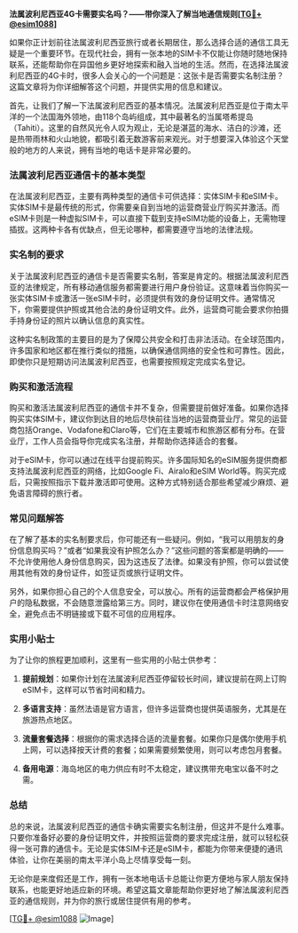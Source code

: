 **法属波利尼西亚4G卡需要实名吗？——带你深入了解当地通信规则[[TG💪+ @esim1088](https://t.me/s/esim1088)]**

如果你正计划前往法属波利尼西亚旅行或者长期居住，那么选择合适的通信工具无疑是一个重要环节。在现代社会，拥有一张本地的SIM卡不仅能让你随时随地保持联系，还能帮助你在异国他乡更好地探索和融入当地的生活。然而，在选择法属波利尼西亚的4G卡时，很多人会关心的一个问题是：这张卡是否需要实名制注册？这篇文章将为你详细解答这个问题，并提供实用的信息和建议。

首先，让我们了解一下法属波利尼西亚的基本情况。法属波利尼西亚是位于南太平洋的一个法国海外领地，由118个岛屿组成，其中最著名的当属塔希提岛（Tahiti）。这里的自然风光令人叹为观止，无论是湛蓝的海水、洁白的沙滩，还是热带雨林和火山地貌，都吸引着无数游客前来观光。对于想要深入体验这个天堂般的地方的人来说，拥有当地的电话卡是非常必要的。

### 法属波利尼西亚通信卡的基本类型

在法属波利尼西亚，主要有两种类型的通信卡可供选择：实体SIM卡和eSIM卡。实体SIM卡是最传统的形式，你需要亲自到当地的运营商营业厅购买并激活。而eSIM卡则是一种虚拟SIM卡，可以直接下载到支持eSIM功能的设备上，无需物理插拔。这两种卡各有优缺点，但无论哪种，都需要遵守当地的法律法规。

### 实名制的要求

关于法属波利尼西亚的通信卡是否需要实名制，答案是肯定的。根据法属波利尼西亚的法律规定，所有移动通信服务都需要进行用户身份验证。这意味着当你购买一张实体SIM卡或激活一张eSIM卡时，必须提供有效的身份证明文件。通常情况下，你需要提供护照或其他合法的身份证明文件。此外，运营商可能会要求你拍摄手持身份证的照片以确认信息的真实性。

这种实名制政策的主要目的是为了保障公共安全和打击非法活动。在全球范围内，许多国家和地区都在推行类似的措施，以确保通信网络的安全性和可靠性。因此，即使你只是短期访问法属波利尼西亚，也需要按照规定完成实名登记。

### 购买和激活流程

购买和激活法属波利尼西亚的通信卡并不复杂，但需要提前做好准备。如果你选择购买实体SIM卡，建议你到达目的地后尽快前往当地的运营商营业厅。常见的运营商包括Orange、Vodafone和Claro等，它们在主要城市和旅游区都有分布。在营业厅，工作人员会指导你完成实名注册，并帮助你选择适合的套餐。

对于eSIM卡，你可以通过在线平台提前购买。许多国际知名的eSIM服务提供商都支持法属波利尼西亚的网络，比如Google Fi、Airalo和eSIM World等。购买完成后，只需按照指示下载并激活即可使用。这种方式特别适合那些希望减少麻烦、避免语言障碍的旅行者。

### 常见问题解答

在了解了基本的实名制要求后，你可能还有一些疑问。例如，“我可以用朋友的身份信息购买吗？”或者“如果我没有护照怎么办？”这些问题的答案都是明确的——不允许使用他人身份信息购买，因为这违反了法律。如果没有护照，你可以尝试使用其他有效的身份证件，如签证页或旅行证明文件。

另外，如果你担心自己的个人信息安全，可以放心。所有的运营商都会严格保护用户的隐私数据，不会随意泄露给第三方。同时，建议你在使用通信卡时注意网络安全，避免点击不明链接或下载不可信的应用程序。

### 实用小贴士

为了让你的旅程更加顺利，这里有一些实用的小贴士供参考：

1. **提前规划**：如果你计划在法属波利尼西亚停留较长时间，建议提前在网上订购eSIM卡，这样可以节省时间和精力。
   
2. **多语言支持**：虽然法语是官方语言，但许多运营商也提供英语服务，尤其是在旅游热点地区。

3. **流量套餐选择**：根据你的需求选择合适的流量套餐。如果你只是偶尔使用手机上网，可以选择按天计费的套餐；如果需要频繁使用，则可以考虑包月套餐。

4. **备用电源**：海岛地区的电力供应有时不太稳定，建议携带充电宝以备不时之需。

### 总结

总的来说，法属波利尼西亚的通信卡确实需要实名制注册，但这并不是什么难事。只要你准备好必要的身份证明文件，并按照运营商的要求完成注册，就可以轻松获得一张可靠的通信卡。无论是实体SIM卡还是eSIM卡，都能为你带来便捷的通讯体验，让你在美丽的南太平洋小岛上尽情享受每一刻。

无论你是来度假还是工作，拥有一张本地电话卡总能让你更方便地与家人朋友保持联系，也能更好地适应新的环境。希望这篇文章能帮助你更好地了解法属波利尼西亚的通信规则，并为你的旅行或居住提供有用的参考。

[[TG💪+ @esim1088](https://t.me/s/esim1088) ![Image](https://i.postimg.cc/4NQfJmqS/Snipaste-2025-05-13-00-14-12.png)]